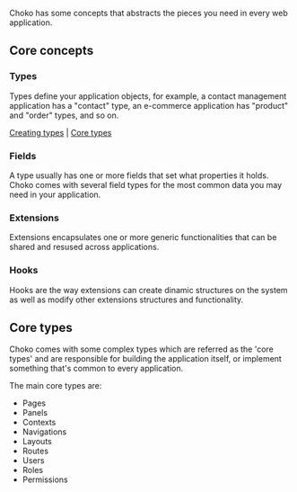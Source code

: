 Choko has some concepts that abstracts the pieces you need in every web application.

## Core concepts

### Types

Types define your application objects, for example, a contact management application has a "contact" type, an e-commerce application has "product" and "order" types, and so on.

[Creating types](/documentation/creating-types) | [Core types](/documentation/core-types)

### Fields

A type usually has one or more fields that set what properties it holds. Choko comes with several field types for the most common data you may need in your application.

### Extensions

Extensions encapsulates one or more generic functionalities that can be shared and resused across applications.

### Hooks

Hooks are the way extensions can create dinamic structures on the system as well as modify other extensions structures and functionality.

## Core types

Choko comes with some complex types which are referred as the 'core types' and are responsible for building the application itself, or implement something that's common to every application.

The main core types are:

 - Pages
 - Panels
 - Contexts
 - Navigations
 - Layouts
 - Routes
 - Users
 - Roles
 - Permissions
